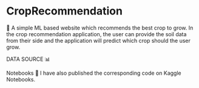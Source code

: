 # CropRecommendation
🌿
A simple ML  based website which recommends the best crop to grow. 
In the crop recommendation application, the user can provide the soil data from their side and the application will predict which crop should the user grow.



DATA SOURCE 📊


Notebooks 📓
I have also published the corresponding code on Kaggle Notebooks.

